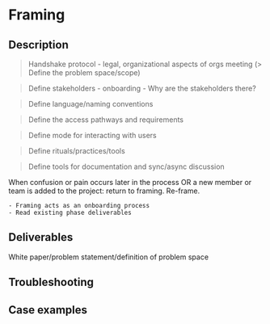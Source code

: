 # Framing 

## Description

> Handshake protocol - legal, organizational aspects of orgs meeting (> Define the problem space/scope)

> Define stakeholders - onboarding - Why are the stakeholders there?

> Define language/naming conventions

> Define the access pathways and requirements

> Define mode for interacting with users

> Define rituals/practices/tools

> Define tools for documentation and sync/async discussion 

When confusion or pain occurs later in the process OR a new member or team is added to the project: return to framing. Re-frame. 

	- Framing acts as an onboarding process
	- Read existing phase deliverables 

## Deliverables

White paper/problem statement/definition of problem space

## Troubleshooting

## Case examples